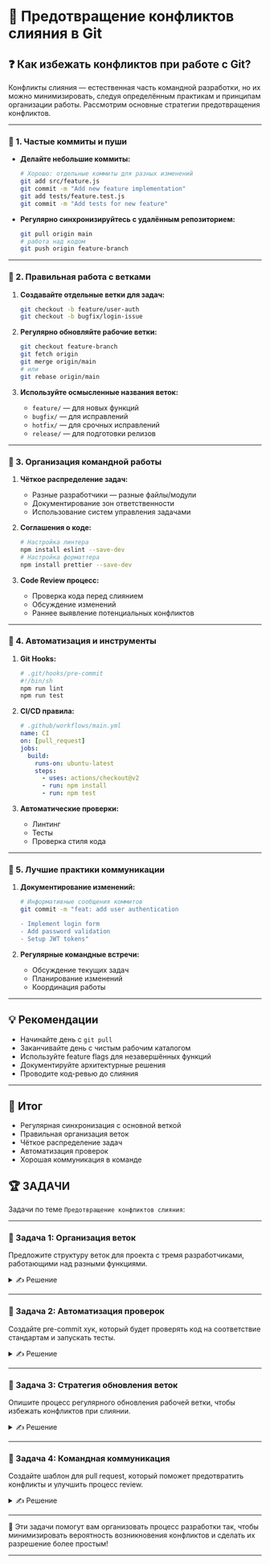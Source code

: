 # 📌 Предотвращение конфликтов слияния в Git

## ❓ Как избежать конфликтов при работе с Git?

Конфликты слияния — естественная часть командной разработки, но их можно минимизировать, следуя определённым практикам и принципам организации работы. Рассмотрим основные стратегии предотвращения конфликтов.

---

### 🔹 1. Частые коммиты и пуши

- **Делайте небольшие коммиты:**
  ```bash
  # Хорошо: отдельные коммиты для разных изменений
  git add src/feature.js
  git commit -m "Add new feature implementation"
  git add tests/feature.test.js
  git commit -m "Add tests for new feature"
  ```

- **Регулярно синхронизируйтесь с удалённым репозиторием:**
  ```bash
  git pull origin main
  # работа над кодом
  git push origin feature-branch
  ```

---

### 🔹 2. Правильная работа с ветками

1. **Создавайте отдельные ветки для задач:**
   ```bash
   git checkout -b feature/user-auth
   git checkout -b bugfix/login-issue
   ```

2. **Регулярно обновляйте рабочие ветки:**
   ```bash
   git checkout feature-branch
   git fetch origin
   git merge origin/main
   # или
   git rebase origin/main
   ```

3. **Используйте осмысленные названия веток:**
   - `feature/` — для новых функций
   - `bugfix/` — для исправлений
   - `hotfix/` — для срочных исправлений
   - `release/` — для подготовки релизов

---

### 🔹 3. Организация командной работы

1. **Чёткое распределение задач:**
   - Разные разработчики — разные файлы/модули
   - Документирование зон ответственности
   - Использование систем управления задачами

2. **Соглашения о коде:**
   ```bash
   # Настройка линтера
   npm install eslint --save-dev
   # Настройка форматтера
   npm install prettier --save-dev
   ```

3. **Code Review процесс:**
   - Проверка кода перед слиянием
   - Обсуждение изменений
   - Раннее выявление потенциальных конфликтов

---

### 🔹 4. Автоматизация и инструменты

1. **Git Hooks:**
   ```bash
   # .git/hooks/pre-commit
   #!/bin/sh
   npm run lint
   npm run test
   ```

2. **CI/CD правила:**
   ```yaml
   # .github/workflows/main.yml
   name: CI
   on: [pull_request]
   jobs:
     build:
       runs-on: ubuntu-latest
       steps:
         - uses: actions/checkout@v2
         - run: npm install
         - run: npm test
   ```

3. **Автоматические проверки:**
   - Линтинг
   - Тесты
   - Проверка стиля кода

---

### 🔹 5. Лучшие практики коммуникации

1. **Документирование изменений:**
   ```bash
   # Информативные сообщения коммитов
   git commit -m "feat: add user authentication
   
   - Implement login form
   - Add password validation
   - Setup JWT tokens"
   ```

2. **Регулярные командные встречи:**
   - Обсуждение текущих задач
   - Планирование изменений
   - Координация работы

---

## 💡 Рекомендации

- Начинайте день с `git pull`
- Заканчивайте день с чистым рабочим каталогом
- Используйте feature flags для незавершённых функций
- Документируйте архитектурные решения
- Проводите код-ревью до слияния

---

## 🎯 Итог

- Регулярная синхронизация с основной веткой
- Правильная организация веток
- Чёткое распределение задач
- Автоматизация проверок
- Хорошая коммуникация в команде

## 🏆 ЗАДАЧИ
Задачи по теме `Предотвращение конфликтов слияния`:

---

### 📌 Задача 1: Организация веток

Предложите структуру веток для проекта с тремя разработчиками, работающими над разными функциями.

<details>
<summary>✍ Решение</summary>

```bash
# Основные ветки
main           # стабильная версия
develop        # ветка разработки

# Ветки функций (по разработчику)
feature/dev1/user-auth    # аутентификация
feature/dev2/cart        # корзина покупок
feature/dev3/payments    # платежная система

# Процесс работы
git checkout -b feature/dev1/user-auth develop
# работа над функцией
git push origin feature/dev1/user-auth
# создание pull request в develop
```

</details>

---

### 📌 Задача 2: Автоматизация проверок

Создайте pre-commit хук, который будет проверять код на соответствие стандартам и запускать тесты.

<details>
<summary>✍ Решение</summary>

```bash
# .git/hooks/pre-commit
#!/bin/sh

# Запуск линтера
echo "Running linter..."
npm run lint
if [ $? -ne 0 ]; then
    echo "Linting failed!"
    exit 1
fi

# Запуск тестов
echo "Running tests..."
npm run test
if [ $? -ne 0 ]; then
    echo "Tests failed!"
    exit 1
fi

exit 0
```

Не забудьте сделать файл исполняемым:
```bash
chmod +x .git/hooks/pre-commit
```

</details>

---

### 📌 Задача 3: Стратегия обновления веток

Опишите процесс регулярного обновления рабочей ветки, чтобы избежать конфликтов при слиянии.

<details>
<summary>✍ Решение</summary>

```bash
# 1. Сохраняем текущие изменения
git stash

# 2. Обновляем основную ветку
git checkout main
git pull origin main

# 3. Обновляем рабочую ветку
git checkout feature-branch
git merge main
# или
git rebase main

# 4. Возвращаем сохранённые изменения
git stash pop

# 5. Разрешаем конфликты, если они есть
# 6. Проверяем работоспособность
npm test

# 7. Отправляем обновлённую ветку
git push origin feature-branch --force-with-lease
```

</details>

---

### 📌 Задача 4: Командная коммуникация

Создайте шаблон для pull request, который поможет предотвратить конфликты и улучшить процесс review.

<details>
<summary>✍ Решение</summary>

```markdown
# Описание изменений
## Что сделано
- [ ] Функционал A
- [ ] Функционал B
- [ ] Тесты

## Затронутые области
- [ ] Frontend
- [ ] Backend
- [ ] Database

## Проверки
- [ ] Код отформатирован
- [ ] Тесты пройдены
- [ ] Документация обновлена
- [ ] Ветка обновлена из main

## Примечания
- Возможные конфликты с PR #123
- Требуется обновление зависимостей
```

</details>

---

🎉 Эти задачи помогут вам организовать процесс разработки так, чтобы минимизировать вероятность возникновения конфликтов и сделать их разрешение более простым!

--- 